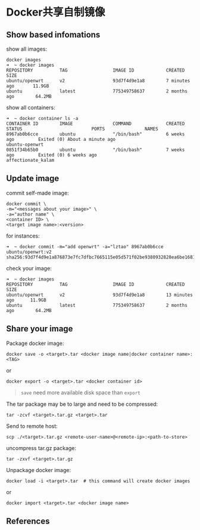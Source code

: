 # Docker共享自制镜像

## Show based infomations

show all images:

```
docker images
➜  ~ docker images
REPOSITORY          TAG                 IMAGE ID            CREATED             SIZE
ubuntu/openwrt      v2                  93d7f4d9e1a8        7 minutes ago       11.9GB
ubuntu              latest              775349758637        2 months ago        64.2MB
```

show all containers:

```
➜  ~ docker container ls -a
CONTAINER ID        IMAGE               COMMAND             CREATED             STATUS                          PORTS               NAMES
8967ab0b6cce        ubuntu              "/bin/bash"         6 weeks ago         Exited (0) About a minute ago                       ubuntu-openwrt
0851f34b65b0        ubuntu              "/bin/bash"         7 weeks ago         Exited (0) 6 weeks ago                              affectionate_kalam
```

## Update image

commit self-made image:

```
docker commit \ 
-m="<messages about your image>" \
-a="author name" \ 
<container ID> \
<target image name>:<version>
```

for instances:

```
➜  ~ docker commit -m="add openwrt" -a="lztao" 8967ab0b6cce ubuntu/openwrt:v2
sha256:93d7f4d9e1a876873e7fc7dfbc7665115e05d571f02be9380932828ea6be1681
```

check your image:

```
➜  ~ docker images
REPOSITORY          TAG                 IMAGE ID            CREATED             SIZE
ubuntu/openwrt      v2                  93d7f4d9e1a8        13 minutes ago      11.9GB
ubuntu              latest              775349758637        2 months ago        64.2MB
```

## Share your image

Package docker image:

```
docker save -o <target>.tar <docker image name|docker container name>:<TAG>
```

or

```
docker export -o <target>.tar <docker container id>
```

> `save` need more available disk space than `export`

The tar package may be to large and need to be compressed:

```
tar -zcvf <target>.tar.gz <target>.tar
```

Send to remote host:

```
scp ./<target>.tar.gz <remote-user-name>@<remote-ip>:<path-to-store>
```

uncompress tar.gz package:

```
tar -zxvf <target>.tar.gz
```

Unpackage docker image:

```
docker load -i <target>.tar  # this command will create docker images
```

or

```
docker import <target>.tar <docker image name>
```



## References

[1]:https://juejin.im/post/5c13130b6fb9a049b347dcd1 "Docker的架构与自制镜像的发布"
[2]:https://segmentfault.com/q/1010000001732141 "不通过 docker hub 怎样把 docker image 共享给别人"

